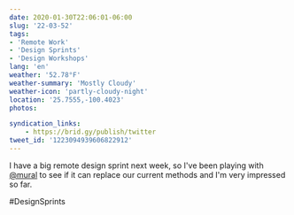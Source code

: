 ```yaml
---
date: 2020-01-30T22:06:01-06:00
slug: '22-03-52'
tags:
- 'Remote Work'
- 'Design Sprints'
- 'Design Workshops'
lang: 'en'
weather: '52.78°F'
weather-summary: 'Mostly Cloudy'
weather-icon: 'partly-cloudy-night'
location: '25.7555,-100.4023'
photos:

syndication_links:
    - https://brid.gy/publish/twitter
tweet_id: '1223094939606822912'
---
```

I have a big remote design sprint next week, so I've been playing with <a href="https://twitter.com/@mural">@mural</a> to see if it can replace our current methods and I'm very impressed so far.

#DesignSprints
  